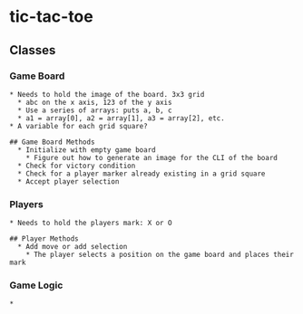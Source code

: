 # tic-tac-toe

## Classes
  ### Game Board
    * Needs to hold the image of the board. 3x3 grid
      * abc on the x axis, 123 of the y axis
      * Use a series of arrays: puts a, b, c
      * a1 = array[0], a2 = array[1], a3 = array[2], etc.
    * A variable for each grid square?

    ## Game Board Methods
      * Initialize with empty game board
        * Figure out how to generate an image for the CLI of the board
      * Check for victory condition
      * Check for a player marker already existing in a grid square
      * Accept player selection

  ### Players
    * Needs to hold the players mark: X or O

    ## Player Methods
      * Add move or add selection
        * The player selects a position on the game board and places their mark

  ### Game Logic
    * 
